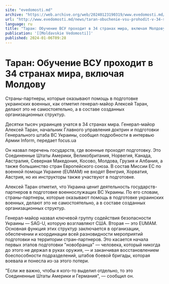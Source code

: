 ```yaml
---
site: "evedomosti.md"
archive: "https://web.archive.org/web/20240123190319/www.evedomosti.md/news/taran-obuchenie-vsu-prohodit-v-34-stranah-mira-vklyuchaya-mo"
url: "http://www.evedomosti.md/news/taran-obuchenie-vsu-prohodit-v-34-stranah-mira-vklyuchaya-mo"
language: ru
title: "Таран: Обучение ВСУ проходит в 34 странах мира, включая Молдову"
publication: '[[Moldavskie Vedomosti]]'
published: 2024-01-06T09:28
---
```


# Таран: Обучение ВСУ проходит в 34 странах мира, включая Молдову

Страны-партнеры, которые оказывают помощь в подготовке украинских военных, как отметил генерал-майор Алексей Таран, делают это не самостоятельно, а в составе созданных организационных структур.

Десятки тысяч украинцев учатся в 34 странах мира. Генерал-майор Алексей Таран, начальник Главного управления доктрин и подготовки Генерального штаба ВС Украины, сообщил подробности в интервью Армии Inform, передает focus.ua

Он назвал перечень государств, где военные проходят подготовку. Это Соединенные Штаты Америки, Великобритания, Норвегия, Канада, Австралия, Северная Македония, Косово, Молдова, Грузия и Албания, а также большинство стран Европейского союза. В состав Миссии ЕС по военной помощи Украине (EUMAM) не входят Венгрия, Хорватия, Австрия, но их инструкторы также участвуют в подготовке.

Алексей Таран отметил, что Украина ценит деятельность государств-партнеров в подготовке военнослужащих ВС Украины. По его словам, страны-партнеры, которые оказывают помощь в подготовке украинских военных, делают это не самостоятельно, а в составе созданных организационных структур.

Генерал-майор назвал ключевой группу содействия безопасности Украины — SAG-U, которую возглавляют США. Вторая — это EUMAM. Основная функция этих структур заключается в организации, обеспечении и координации всей разновидности мероприятий подготовки на территории стран-партнеров. Это касается начала первых этапов подготовки "новобранца" — человека, который никогда до этого не держал в руках оружия, — и заканчивая восстановлением боеспособности подразделений, штабов боевой бригады, которая воевала и понесла из-за этого потери.

"Если же важно, чтобы я кого-то выделил отдельно, то это Соединенные Штаты Америки и Германия", — сообщил он.